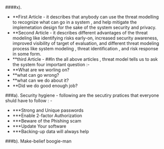 ####x). 
- **First Article - it describes that anybody can use the threat modelling to recognize what can go in a system , and help mitigate the implemetation design for the sake of the system security and privacy.
- **Second Article - it describes different advantages of the threat modeling like identifying risks early-on, increased security awareness, improved visibility of target of evaluation, and different threat modeling process like system modeling , threat identification , and risk response in some form.
- **third Article - 
##In the all above articles  , threat model tells us to ask the system four important question :-
 - **What are we worling on?
 - **what can go wrong?
 - **what can we do about it?
 - **Did we do good enough job?

###a). Security hygiene - following are the secutiry pratices that everyone shuld have to follow : -
- ***Strong and Unique passwords
- ***Enable 2-factor Authorization
- ***Beware of the Phishing scam
- ***Update Your software
- ***Backing-up data will always help

###b). Make-belief boogie-man 




